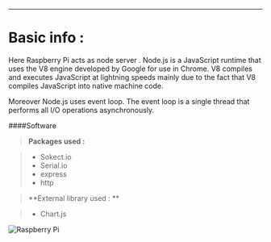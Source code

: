 ----------

Basic info :
==============

Here Raspberry Pi acts as node server . Node.js is a JavaScript runtime that uses the V8 engine developed by Google for use in Chrome. V8 compiles and executes JavaScript at lightning speeds mainly due to the fact that V8 compiles JavaScript into native machine code.

Moreover Node.js uses event loop. The event loop is a single thread that performs all I/O operations asynchronously.

####Software 

>**Packages used :**

> -  Sokect.io 
> -  Serial.io
>-   express
>-   http  

>**External library used : **

> - Chart.js 

![Raspberry Pi](http://core1.staticworld.net/images/article/2015/02/raspberry-pi-2-primary-100569130-large.png)